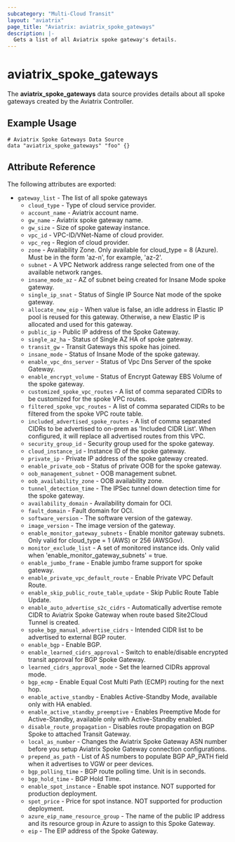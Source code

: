 ```yaml
---
subcategory: "Multi-Cloud Transit"
layout: "aviatrix"
page_title: "Aviatrix: aviatrix_spoke_gateways"
description: |-
  Gets a list of all Aviatrix spoke gateway's details.
---
```


# aviatrix_spoke_gateways

The **aviatrix_spoke_gateways** data source provides details about all spoke gateways created by the Aviatrix Controller.

## Example Usage

```hcl
# Aviatrix Spoke Gateways Data Source
data "aviatrix_spoke_gateways" "foo" {}
```

## Attribute Reference

The following attributes are exported:

* `gateway_list` - The list of all spoke gateways
    * `cloud_type` - Type of cloud service provider.
    * `account_name` - Aviatrix account name.
    * `gw_name` - Aviatrix spoke gateway name.
    * `gw_size` - Size of spoke gateway instance.
    * `vpc_id` - VPC-ID/VNet-Name of cloud provider.
    * `vpc_reg` - Region of cloud provider.
    * `zone` - Availability Zone. Only available for cloud_type = 8 (Azure). Must be in the form 'az-n', for example, 'az-2'.
    * `subnet` - A VPC Network address range selected from one of the available network ranges.
    * `insane_mode_az` - AZ of subnet being created for Insane Mode spoke gateway.
    * `single_ip_snat` - Status of Single IP Source Nat mode of the spoke gateway.
    * `allocate_new_eip` - When value is false, an idle address in Elastic IP pool is reused for this gateway. Otherwise, a new Elastic IP is allocated and used for this gateway.
    * `public_ip` - Public IP address of the Spoke Gateway.
    * `single_az_ha` - Status of Single AZ HA of spoke gateway.
    * `transit_gw` - Transit Gateways this spoke has joined.
    * `insane_mode` - Status of Insane Mode of the spoke gateway.
    * `enable_vpc_dns_server` - Status of Vpc Dns Server of the spoke Gateway.
    * `enable_encrypt_volume` - Status of Encrypt Gateway EBS Volume of the spoke gateway.
    * `customized_spoke_vpc_routes` - A list of comma separated CIDRs to be customized for the spoke VPC routes.
    * `filtered_spoke_vpc_routes` - A list of comma separated CIDRs to be filtered from the spoke VPC route table.
    * `included_advertised_spoke_routes` - A list of comma separated CIDRs to be advertised to on-prem as 'Included CIDR List'. When configured, it will replace all advertised routes from this VPC.
    * `security_group_id` - Security group used for the spoke gateway.
    * `cloud_instance_id` - Instance ID of the spoke gateway.
    * `private_ip` - Private IP address of the spoke gateway created.
    * `enable_private_oob` - Status of private OOB for the spoke gateway.
    * `oob_management_subnet` - OOB management subnet.
    * `oob_availability_zone` - OOB availability zone.
    * `tunnel_detection_time` - The IPSec tunnel down detection time for the spoke gateway.
    * `availability_domain` - Availability domain for OCI.
    * `fault_domain` - Fault domain for OCI.
    * `software_version` - The software version of the gateway.
    * `image_version` - The image version of the gateway.
    * `enable_monitor_gateway_subnets` - Enable monitor gateway subnets. Only valid for cloud_type = 1 (AWS) or 256 (AWSGov).
    * `monitor_exclude_list` - A set of monitored instance ids. Only valid when 'enable_monitor_gateway_subnets' = true.
    * `enable_jumbo_frame` - Enable jumbo frame support for spoke gateway.
    * `enable_private_vpc_default_route` - Enable Private VPC Default Route.
    * `enable_skip_public_route_table_update` - Skip Public Route Table Update.
    * `enable_auto_advertise_s2c_cidrs` - Automatically advertise remote CIDR to Aviatrix Spoke Gateway when route based Site2Cloud Tunnel is created.
    * `spoke_bgp_manual_advertise_cidrs` - Intended CIDR list to be advertised to external BGP router.
    * `enable_bgp` - Enable BGP.
    * `enable_learned_cidrs_approval` - Switch to enable/disable encrypted transit approval for BGP Spoke Gateway.
    * `learned_cidrs_approval_mode` - Set the learned CIDRs approval mode.
    * `bgp_ecmp` - Enable Equal Cost Multi Path (ECMP) routing for the next hop.
    * `enable_active_standby` - Enables Active-Standby Mode, available only with HA enabled.
    * `enable_active_standby_preemptive` - Enables Preemptive Mode for Active-Standby, available only with Active-Standby enabled.
    * `disable_route_propagation` - Disables route propagation on BGP Spoke to attached Transit Gateway.
    * `local_as_number` - Changes the Aviatrix Spoke Gateway ASN number before you setup Aviatrix Spoke Gateway connection configurations.
    * `prepend_as_path` - List of AS numbers to populate BGP AP_PATH field when it advertises to VGW or peer devices.
    * `bgp_polling_time` - BGP route polling time. Unit is in seconds.
    * `bgp_hold_time` - BGP Hold Time.
    * `enable_spot_instance` - Enable spot instance. NOT supported for production deployment.
    * `spot_price` - Price for spot instance. NOT supported for production deployment.
    * `azure_eip_name_resource_group` - The name of the public IP address and its resource group in Azure to assign to this Spoke Gateway.
    * `eip` - The EIP address of the Spoke Gateway.
